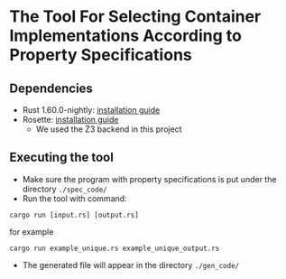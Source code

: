 # The Tool For Selecting Container Implementations According to Property Specifications
## Dependencies
- Rust 1.60.0-nightly: [installation guide](https://doc.rust-lang.org/book/ch01-01-installation.html)
- Rosette: [installation guide](https://docs.racket-lang.org/rosette-guide/ch_getting-started.html)
  - We used the Z3 backend in this project

## Executing the tool
- Make sure the program with property specifications is put under the directory `./spec_code/`
- Run the tool with command:
```
cargo run [input.rs] [output.rs]
```
for example
```
cargo run example_unique.rs example_unique_output.rs
```
- The generated file will appear in the directory `./gen_code/`

